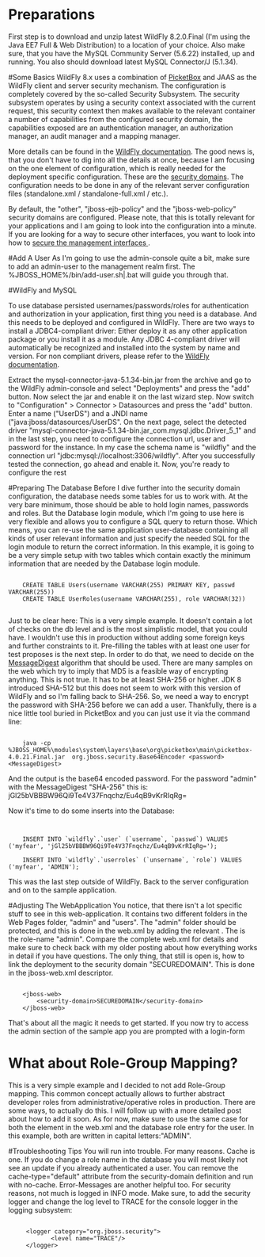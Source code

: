 # Preparations
First step is to download and unzip latest WildFly 8.2.0.Final (I'm using the Java EE7 Full & Web Distribution) to a location of your choice. Also make sure, that you have the MySQL Community Server (5.6.22) installed, up and running. You also should download latest MySQL Connector/J (5.1.34).

#Some Basics
WildFly 8.x uses a combination of <a href="http://picketbox.jboss.org/">PicketBox</a> and JAAS as the WildFly client and  server security mechanism. The configuration is completely covered by the so-called Security Subsystem. The security subsystem operates by using a security context associated with the current request, this security context then makes available to the relevant container a number of capabilities from the configured security domain, the capabilities exposed are an authentication manager, an authorization manager, an audit manager and a mapping manager.

 More details can be found in the <a href="https://docs.jboss.org/author/display/WFLY8/Security+subsystem+configuration#Securitysubsystemconfiguration-securitydomains">WildFly documentation</a>. The good news is, that you don't have to dig into all the details at once, because I am focusing on the one element of configuration, which is really needed for the deployment specific configuration. These are the <a href="https://docs.jboss.org/author/display/WFLY8/Security+subsystem+configuration#Securitysubsystemconfiguration-securitydomains">security domains</a>. The configuration needs to be done in any of the relevant server configuration files (standalone.xml / standalone-full.xml / etc.). 
 
By default, the "other", "jboss-ejb-policy" and the "jboss-web-policy" security domains are configured. Please note, that this is totally relevant for your applications and I am going to look into the configuration into a minute. If you are looking for a way to secure other interfaces, you want to look into how to <a href="https://docs.jboss.org/author/display/AS7/Securing+the+Management+Interfaces">secure the management interfaces </a>. 
 
 
#Add A User
As I'm going to use the admin-console quite a bit, make sure to add an admin-user to the management realm first. The %JBOSS_HOME%/bin/add-user.sh|.bat will guide you through that.


#WildFly and MySQL

To use database persisted usernames/passwords/roles for authentication and authorization in your application, first thing you need is a database. And this needs to be deployed and configured in WildFly. There are two ways to install a JDBC4-compliant driver: Either deploy it as any other application package or you install it as a module. Any JDBC 4-compliant driver will automatically be recognized and installed into the system by name and version. For non compliant drivers, please refer to the <a href="https://docs.jboss.org/author/display/WFLY8/Admin+Guide#AdminGuide-JDBCDriverInstallation">WildFly documentation</a>.


Extract the mysql-connector-java-5.1.34-bin.jar from the archive and go to the WildFly admin-console and select "Deployments" and press the "add" button. Now select the jar and enable it on the last wizard step. Now switch to "Configuration" > Connector > Datasources and press the "add" button. Enter a name ("UserDS") and a JNDI name ("java:jboss/datasources/UserDS". On the next page, select the detected driver "mysql-connector-java-5.1.34-bin.jar_com.mysql.jdbc.Driver_5_1" and in the last step, you need to configure the connection url, user and password for the instance. In my case the schema name is "wildfly" and the connection url "jdbc:mysql://localhost:3306/wildfly".
After you successfully tested the connection, go ahead and enable it. Now, you're ready to configure the rest


#Preparing The Database
Before I dive further into the security domain configuration, the database needs some tables for us to work with. At the very bare minimum, those should be able to hold login names, passwords and roles. But the Database login module, which I'm going to use here is very flexible and allows you to configure a SQL query to return those. Which means, you can re-use the same application user-database containing all kinds of user relevant information and just specify the needed SQL for the login module to return the correct information. In this example, it is going to be a very simple setup with two tables which contain exactly the minimum information that are needed by the Database login module.

```

	CREATE TABLE Users(username VARCHAR(255) PRIMARY KEY, passwd VARCHAR(255))
	CREATE TABLE UserRoles(username VARCHAR(255), role VARCHAR(32)) 
	
```
 
 
 Just to be clear here: This is a very simple example. It doesn't contain a lot of checks on the db level and is the most simplistic model, that you could have. I wouldn't use this in production without adding some foreign keys and further constraints to it.
Pre-filling the tables with at least one user for test proposes is the next step. In order to do that, we need to decide on the <a href="http://docs.oracle.com/javase/8/docs/technotes/guides/security/StandardNames.html#MessageDigest">MessageDigest</a> algorithm that should be used. There are many samples on the web which try to imply that MD5 is a feasible way of encrypting anything. This is not true. It has to be at least SHA-256 or higher. JDK 8 introduced SHA-512 but this does not seem to work with this version of WildFly and so I'm falling back to SHA-256. So, we need a way to encrypt the password with SHA-256 before we can add a user. Thankfully, there is a nice little tool buried in PicketBox and you can just use it via the command line:

```

	java -cp %JBOSS_HOME%\modules\system\layers\base\org\picketbox\main\picketbox-4.0.21.Final.jar 	org.jboss.security.Base64Encoder <password> <MessageDigest>

```

And the output is the base64 encoded password. For the password "admin" with the MessageDigest "SHA-256" this is: jGl25bVBBBW96Qi9Te4V37Fnqchz/Eu4qB9vKrRIqRg=

Now it's time to do some inserts into the Database:
```


	INSERT INTO `wildfly`.`user` (`username`, `passwd`) VALUES ('myfear', 'jGl25bVBBBW96Qi9Te4V37Fnqchz/Eu4qB9vKrRIqRg=');

	INSERT INTO `wildfly`.`userroles` (`unsername`, `role`) VALUES ('myfear', 'ADMIN');

```
This was the last step outside of WildFly. Back to the server configuration and on to the sample application.


#Adjusting The WebApplication
You notice, that there isn't a lot specific stuff to see in this web-application. It contains two different folders in the Web Pages folder, "admin" and "users". The "admin" folder should be protected, and this is done in the web.xml by adding the relevant <security-constraint>.  The <auth-contraint> is the role-name "admin". Compare the complete web.xml for details and make sure to check back with my older posting about how everything works in detail if you have questions. The only thing, that still is open is, how to link the deployment to the security domain "SECUREDOMAIN". This is done in the jboss-web.xml descriptor.

```

	<jboss-web>
	    <security-domain>SECUREDOMAIN</security-domain>
	</jboss-web>

```
That's about all the magic it needs to get started. If you now try to access the admin section of the sample app you are prompted with a login-form


# What about Role-Group Mapping?
This is a very simple example and I decided to not add Role-Group mapping. This common concept actually allows to further abstract developer roles from administrative/operative roles in production. There are some ways, to actually do this. I will follow up with a more detailed post about how to add it soon. As for now, make sure to use the same case for both the <role-name> element in the web.xml and the database role entry for the user. In this example, both are written in capital letters:"ADMIN".

#Troubleshooting Tips
You will run into trouble. For many reasons. Cache is one. If you do change a role name in the database you will most likely not see an update if you already authenticated a user. You can remove the cache-type="default" attribute from the security-domain definition and run with no-cache.
Error-Messages are another helpful too. For security reasons, not much is logged in INFO mode. Make sure, to add the security logger and change the log level to TRACE for the console logger in the logging subsystem:

```

	 <logger category="org.jboss.security">
	        <level name="TRACE"/>
	 </logger>
```